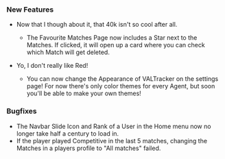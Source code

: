 ### New Features

- Now that I though about it, that 40k isn't so cool after all.
    - The Favourite Matches Page now includes a Star next to the Matches. If clicked, it will open up a card where you can check which Match will get deleted.

- Yo, I don't really like Red!
    - You can now change the Appearance of VALTracker on the settings page! For now there's only color themes for every Agent, but soon you'll be able to make your own themes!

### Bugfixes

- The Navbar Slide Icon and Rank of a User in the Home menu now no longer take half a century to load in.
- If the player played Competitive in the last 5 matches, changing the Matches in a players profile to "All matches" failed.